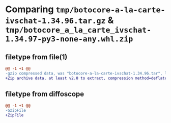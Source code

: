 # Comparing `tmp/botocore-a-la-carte-ivschat-1.34.96.tar.gz` & `tmp/botocore_a_la_carte_ivschat-1.34.97-py3-none-any.whl.zip`

## filetype from file(1)

```diff
@@ -1 +1 @@
-gzip compressed data, was "botocore-a-la-carte-ivschat-1.34.96.tar", last modified: Thu May  2 01:01:25 2024, max compression
+Zip archive data, at least v2.0 to extract, compression method=deflate
```

## filetype from diffoscope

```diff
@@ -1 +1 @@
-GzipFile
+ZipFile
```

